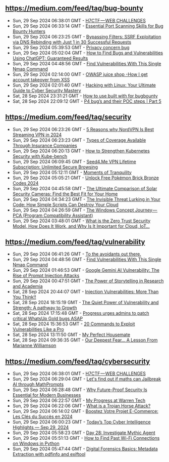 ## https://medium.com/feed/tag/bug-bounty
- Sun, 29 Sep 2024 06:38:01 GMT - [H7CTF — WEB CHALLENGES](https://freedium.cfd/https://medium.com/p/db1883775dfd)
- Sun, 29 Sep 2024 06:33:14 GMT - [Essential Port Scanning Skills for Bug Bounty Hunters](https://freedium.cfd/https://medium.com/p/f0e09f3612ce)
- Sun, 29 Sep 2024 06:23:25 GMT - [Bypassing Filters: SSRF Exploitation via DNS Rebinding with Just 1 in 30 Successful Requests](https://freedium.cfd/https://medium.com/p/2fdc3a9cfd7d)
- Sun, 29 Sep 2024 05:39:53 GMT - [Privacy concern bug](https://freedium.cfd/https://medium.com/p/72b30aead215)
- Sun, 29 Sep 2024 05:02:04 GMT - [How to Find Bugs and Vulnerabilities Using ChatGPT: Guaranteed Results](https://freedium.cfd/https://medium.com/p/3b630fae4691)
- Sun, 29 Sep 2024 04:48:56 GMT - [Find Vulnerabilities With This Single Nmap Command](https://freedium.cfd/https://medium.com/p/a4476c16c82c)
- Sun, 29 Sep 2024 02:14:00 GMT - [OWASP juice shop -How I get account takeover from XSS](https://freedium.cfd/https://medium.com/p/ae3cfc978381)
- Sun, 29 Sep 2024 02:01:40 GMT - [Hacking with Linux: Your Ultimate Guide to Cyber Security Mastery](https://freedium.cfd/https://medium.com/p/e8f8bb38510c)
- Sat, 28 Sep 2024 23:31:21 GMT - [How to use built with for bugbounty](https://freedium.cfd/https://medium.com/p/9f58ba501f5a)
- Sat, 28 Sep 2024 22:09:12 GMT - [P4 bug’s and their POC steps | Part 5](https://freedium.cfd/https://medium.com/p/242eddd02fd0)

## https://medium.com/feed/tag/security
- Sun, 29 Sep 2024 06:23:26 GMT - [5 Reasons why NordVPN Is Best Streaming VPN in 2024](https://freedium.cfd/https://medium.com/p/8bd3abfd31b4)
- Sun, 29 Sep 2024 06:23:23 GMT - [Types of Coverage Available Through Insurance Companies](https://freedium.cfd/https://medium.com/p/f4958ab174d5)
- Sun, 29 Sep 2024 06:20:13 GMT - [How to Strengthen Kubernetes Security with Kube-bench](https://freedium.cfd/https://medium.com/p/86a2093e5639)
- Sun, 29 Sep 2024 06:09:45 GMT - [Seed4.Me VPN Lifetime Subscription: Unlimited Secure Browsing](https://freedium.cfd/https://medium.com/p/496e91900ae2)
- Sun, 29 Sep 2024 05:12:11 GMT - [Moments of Tranquility](https://freedium.cfd/https://medium.com/p/f39f67b238f2)
- Sun, 29 Sep 2024 05:05:21 GMT - [Unlock Free Pokémon Brick Bronze Codes 2024](https://freedium.cfd/https://medium.com/p/39fb4c445de2)
- Sun, 29 Sep 2024 04:45:58 GMT - [The Ultimate Comparison of Solar Security Cameras: Find the Best Fit for Your Home](https://freedium.cfd/https://medium.com/p/8179528e8218)
- Sun, 29 Sep 2024 04:34:23 GMT - [The Invisible Threat Lurking in Your Code: How Simple Scripts Can Destroy Your Cloud](https://freedium.cfd/https://medium.com/p/f4bff47f8429)
- Sun, 29 Sep 2024 04:26:59 GMT - [The Windows Concept Journey — PCA (Program Compatibility Assistant)](https://freedium.cfd/https://medium.com/p/bb996edb22c9)
- Sun, 29 Sep 2024 03:48:01 GMT - [What is the Zero Trust Security Model, How Does It Work, and Why Is It Important for Cloud, IoT…](https://freedium.cfd/https://medium.com/p/0d98eaf3b10b)

## https://medium.com/feed/tag/vulnerability
- Sun, 29 Sep 2024 06:41:26 GMT - [To the avoidants out there.](https://freedium.cfd/https://medium.com/p/5ed96363241b)
- Sun, 29 Sep 2024 04:48:56 GMT - [Find Vulnerabilities With This Single Nmap Command](https://freedium.cfd/https://medium.com/p/a4476c16c82c)
- Sun, 29 Sep 2024 01:46:53 GMT - [Google Gemini AI Vulnerability: The Rise of Prompt Injection Attacks](https://freedium.cfd/https://medium.com/p/8d2c48a65210)
- Sun, 29 Sep 2024 00:47:51 GMT - [The Power of Storytelling in Research and Academia](https://freedium.cfd/https://medium.com/p/3885f393b869)
- Sat, 28 Sep 2024 20:44:07 GMT - [Injection Vulnerabilities: More Than You Think!! ](https://freedium.cfd/https://medium.com/p/e926332d4907)
- Sat, 28 Sep 2024 18:15:19 GMT - [The Quiet Power of Vulnerability and Strength: A pathway to Growth](https://freedium.cfd/https://medium.com/p/73f4c817e87b)
- Sat, 28 Sep 2024 17:15:48 GMT - [Progress urges admins to patch critical WhatsUp Gold bugs ASAP](https://freedium.cfd/https://medium.com/p/71234ef898bd)
- Sat, 28 Sep 2024 15:36:53 GMT - [20 Commands to Exploit Vulnerabilities Like a Pro](https://freedium.cfd/https://medium.com/p/1145291df899)
- Sat, 28 Sep 2024 13:11:50 GMT - [My Perfect Housemate](https://freedium.cfd/https://medium.com/p/ea4ee739a2b1)
- Sat, 28 Sep 2024 09:36:35 GMT - [Our Deepest Fear… A Lesson From Marianne Williamson](https://freedium.cfd/https://medium.com/p/df2b4cb16950)

## https://medium.com/feed/tag/cybersecurity
- Sun, 29 Sep 2024 06:38:01 GMT - [H7CTF — WEB CHALLENGES](https://freedium.cfd/https://medium.com/p/db1883775dfd)
- Sun, 29 Sep 2024 06:29:04 GMT - [Let's find out if maths can Jailbreak AI through MathPrompts](https://freedium.cfd/https://medium.com/p/acffa0cc8b96)
- Sun, 29 Sep 2024 06:28:48 GMT - [Why Future-Proof Security Is Essential for Modern Businesses](https://freedium.cfd/https://medium.com/p/7e675075b617)
- Sun, 29 Sep 2024 06:22:57 GMT - [My Progress at Warren Tech](https://freedium.cfd/https://medium.com/p/5f65a5c6f995)
- Sun, 29 Sep 2024 06:22:06 GMT - [What is a Trojan Horse Attack?](https://freedium.cfd/https://medium.com/p/478a63b786b8)
- Sun, 29 Sep 2024 06:14:02 GMT - [Boostez Votre Projet E-Commerce: Les Clés du Succès en 2024](https://freedium.cfd/https://medium.com/p/e9c3e8f9fb3a)
- Sun, 29 Sep 2024 06:00:23 GMT - [Today’s Top Cyber Intelligence Highlights — Sep 29, 2024](https://freedium.cfd/https://medium.com/p/f9a9f7c37c5b)
- Sun, 29 Sep 2024 05:58:23 GMT - [️Day 28: Investigate Mythic Agent](https://freedium.cfd/https://medium.com/p/5728074bf8e0)
- Sun, 29 Sep 2024 05:51:13 GMT - [How to Find Past Wi-Fi Connections on Windows in Python](https://freedium.cfd/https://medium.com/p/e7c14fdcbab8)
- Sun, 29 Sep 2024 05:47:44 GMT - [Digital Forensics Basics: Metadata Extraction with pdfinfo and exiftool](https://freedium.cfd/https://medium.com/p/ae812dff2a9c)

